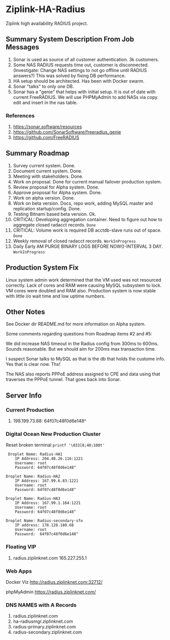 # Ziplink-HA-Radius
Ziplink high availability RADIUS project.

## Summary System Description From Job Messages

 1. Sonar is used as source of all customer authentication. 3k customers.
 1. Some NAS RADIUS requests time out, customer is disconnected. (Investigate: Change NAS settings to not go offline until RADIUS answers?) This was solved by fixing DB performance.
 1. HA setup should be architected. Has been with Docker swarm.
 1. Sonar "talks" to only one DB.
 1. Sonar has a "genie" that helps with initial setup. It is out of date with current FreeRADIUS. We will use PHPMyAdmin
 to add NASs via copy. edit and insert in the nas table.

### References

 1. https://sonar.software/resources
 1. https://github.com/SonarSoftware/freeradius_genie
 1. https://github.com/FreeRADIUS

## Summary Roadmap
 1. Survey current system. Done.
 1. Document current system. Done.
 1. Meeting with stakeholders. Done.
 1. Work on proposal. Done for current manual failover production system.
 1. Review proposal for Alpha system. Done.
 1. Approve proposal for Alpha system. Done.
 1. Work on alpha version. Done.
 1. Work on beta version. Docs, repo work, adding MySQL master and replication startup/config. Done.
 1. Testing Bitnami based beta version. Ok.
 1. CRITICAL: Developing aggregation container. Need to figure out how to aggregate closed radacct records. ```Done```
 1. CRITICAL: Volume work is required DB acctdb-slave runs out of space. ```Done```
 1. Weekly removal of closed radacct records. ```WorkInProgress```
 1. Daily Early AM PURGE BINARY LOGS BEFORE NOW()-INTERVAL 3 DAY. ```WorkInProgress```

## Production System Fix
Linux system admin work determined that the VM used was not resourced correctly. Lack of cores and RAM were
causing MySQL subsystem to lock. VM cores  were doubled and RAM also. Production system is now stable with little i/o wait time
and low uptime numbers.

## Other Notes

See Docker dir README.md for more information on Alpha system.

Some comments regarding questions from Roadmap items #2 and #5:

We did increase NAS timeout in the Radius config from 300ms to 600ms. Sounds reasonable. But we should aim for 200ms max transaction time.

I suspect Sonar talks to MySQL as that is the db that holds the custome info. Yes that is clear now. Thx!

The NAS also reports PPPoE address assigned to CPE and data using that traverses the PPPoE tunnel. That goes back into Sonar.

## Server Info

### Current Production

 1. 198.199.73.88: 64f07c48f0d6e148^

### Digital Ocean New Production Cluster

Reset broken terminal ```printf '\033[8;40;100t'```

```
 Droplet Name: Radius-HA1
	IP Address: 204.48.26.116:1221
	Username: root
	Password: 64f07c48f0d6e148^

Droplet Name: Radius-HA2
	IP Address: 167.99.6.83:1221
	Username: root
	Password: 64f07c48f0d6e148^

Droplet Name: Radius-HA3
	IP Address: 167.99.1.164:1221
	Username: root
	Password: 64f07c48f0d6e148^
	
Droplet Name: Radius-secondary-sfo
	IP address: 178.128.180.68
	Username: root
	Password:  64f07c48f0d6e148^
```
### Floating VIP

 1. radius.ziplinknet.com 165.227.255.1

### Web Apps

Docker Viz http://radius.ziplinknet.com:32712/

phpMyAdmin https://radius.ziplinknet.com/

### DNS NAMES with A Records

 1. radius.ziplinknet.com
 1. ha-radiusmgr.ziplinknet.com
 1. radius-primary.ziplinknet.com
 1. radius-secondary.ziplinknet.com


